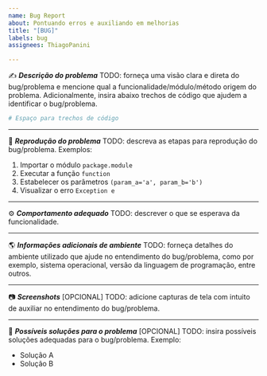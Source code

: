 ```yaml
---
name: Bug Report
about: Pontuando erros e auxiliando em melhorias
title: "[BUG]"
labels: bug
assignees: ThiagoPanini

---
```


:writing_hand: **_Descrição do problema_**
TODO: forneça uma visão clara e direta do bug/problema e mencione qual a funcionalidade/módulo/método origem do problema. Adicionalmente, insira abaixo trechos de código que ajudem a identificar o bug/problema.
```python
# Espaço para trechos de código
```
___
:lady_beetle: **_Reprodução do problema_**
TODO: descreva as etapas para reprodução do bug/problema. Exemplos:
1. Importar o módulo ```package.module```
2. Executar a função ```function```
3. Estabelecer os parâmetros ```(param_a='a', param_b='b')```
4. Visualizar o erro ```Exception e```
___
:gear: **_Comportamento adequado_**
TODO: descrever o que se esperava da funcionalidade.
___
:earth_americas: **_Informações adicionais de ambiente_**
TODO: forneça detalhes do ambiente utilizado que ajude no entendimento do bug/problema, como por exemplo, sistema operacional, versão da linguagem de programação, entre outros.
___
:camera: **_Screenshots_** [OPCIONAL]
TODO: adicione capturas de tela com intuito de auxiliar no entendimento do bug/problema.
___
:speech_balloon: **_Possíveis soluções para o problema_** [OPCIONAL]
TODO: insira possíveis soluções adequadas para o bug/problema. Exemplo:
- Solução A
- Solução B
